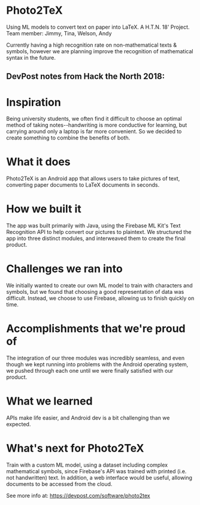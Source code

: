# Photo2TeX
Using ML models to convert text on paper into LaTeX. A H.T.N. 18' Project. Team member: Jimmy, Tina, Welson, Andy

Currently having a high recognition rate on non-mathematical texts & symbols, however we are planning improve the recognition of mathematical syntax in the future.

DevPost notes from Hack the North 2018:
-------------------------

# Inspiration
Being university students, we often find it difficult to choose an optimal method of taking notes--handwriting is more conductive for learning, but carrying around only a laptop is far more convenient. So we decided to create something to combine the benefits of both.

# What it does
Photo2TeX is an Android app that allows users to take pictures of text, converting paper documents to LaTeX documents in seconds.

# How we built it
The app was built primarily with Java, using the Firebase ML Kit's Text Recognition API to help convert our pictures to plaintext. We structured the app into three distinct modules, and interweaved them to create the final product.

# Challenges we ran into
We initially wanted to create our own ML model to train with characters and symbols, but we found that choosing a good representation of data was difficult. Instead, we choose to use Firebase, allowing us to finish quickly on time.

# Accomplishments that we're proud of
The integration of our three modules was incredibly seamless, and even though we kept running into problems with the Android operating system, we pushed through each one until we were finally satisfied with our product.

# What we learned
APIs make life easier, and Android dev is a bit challenging than we expected.

# What's next for Photo2TeX
Train with a custom ML model, using a dataset including complex mathematical symbols, since Firebase's API was trained with printed (i.e. not handwritten) text. In addition, a web interface would be useful, allowing documents to be accessed from the cloud.

See more info at: https://devpost.com/software/photo2tex
